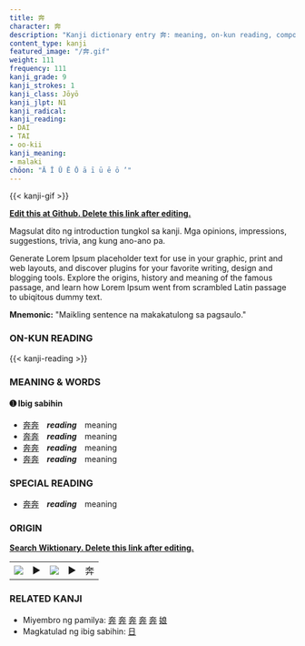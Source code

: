 ```yaml
---
title: 奔
character: 奔
description: "Kanji dictionary entry 奔: meaning, on-kun reading, compounds, origin, related kanji"
content_type: kanji
featured_image: "/奔.gif"
weight: 111
frequency: 111
kanji_grade: 9
kanji_strokes: 1
kanji_class: Jōyō
kanji_jlpt: N1
kanji_radical: 
kanji_reading: 
- DAI
- TAI
- oo-kii
kanji_meaning:
- malaki
chōon: "Ā Ī Ū Ē Ō ā ī ū ē ō ’"
---
```

[//]: # (Don't edit the line below. Kanji animated GIF code is automatically generated.)
{{< kanji-gif >}}

[//]: # (Edit below this line.)

**[Edit this at Github. Delete this link after editing.](https://github.com/tim0g/tim/tree/main/content/kanji/奔/index.md)**

Magsulat dito ng introduction tungkol sa kanji. Mga opinions, impressions, suggestions, trivia, ang kung ano-ano pa.

Generate Lorem Ipsum placeholder text for use in your graphic, print and web layouts, and discover plugins for your favorite writing, design and blogging tools. Explore the origins, history and meaning of the famous passage, and learn how Lorem Ipsum went from scrambled Latin passage to ubiqitous dummy text.
 
**Mnemonic:** "Maikling sentence na makakatulong sa pagsaulo."

### ON-KUN READING

[//]: # (Don't edit the line below. ON-KUN READING code is automatically generated.)
{{< kanji-reading >}}

### MEANING & WORDS

#### ➊ **Ibig sabihin**
  - [奔](../奔)[奔](../奔)　***reading***　meaning
  - [奔](../奔)[奔](../奔)　***reading***　meaning
  - [奔](../奔)[奔](../奔)　***reading***　meaning
  - [奔](../奔)[奔](../奔)　***reading***　meaning

### SPECIAL READING
  - [奔](../奔)[奔](../奔)　***reading***　meaning

### ORIGIN

**[Search Wiktionary. Delete this link after editing.](https://wiktionary.org/wiki/奔)**
<table class="kanji-table"><tr><td>
<img src="60px-奔-bronze.svg.png">
</td><td>▶</td><td>
<img src="60px-奔-oracle.svg.png">
</td><td>▶</td>
<td class="kanji-origin">奔</td>
</tr></table>

### RELATED KANJI
- Miyembro ng pamilya: [奔](../奔) [奔](../奔) [奔](../奔) [奔](../奔) [奔](../奔) [娘](../娘)
- Magkatulad ng ibig sabihin: [日](../日)
